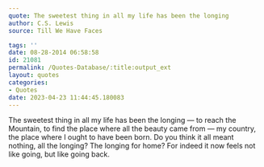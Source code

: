 ```yaml
---
quote: The sweetest thing in all my life has been the longing
author: C.S. Lewis
source: Till We Have Faces

tags: ''
date: 08-28-2014 06:58:58
id: 21081
permalink: /Quotes-Database/:title:output_ext
layout: quotes
categories:
- Quotes
date: 2023-04-23 11:44:45.180083
---
```

The sweetest thing in all my life has been the longing — to reach the Mountain,
  to find the place where all the beauty came from — my country, the place where I
  ought to have been born. Do you think it all meant nothing, all the longing? The
  longing for home? For indeed it now feels not like going, but like going back.
